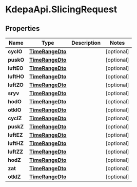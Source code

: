 # KdepaApi.SlicingRequest

## Properties

Name | Type | Description | Notes
------------ | ------------- | ------------- | -------------
**cyclO** | [**TimeRangeDto**](TimeRangeDto.md) |  | [optional] 
**puskO** | [**TimeRangeDto**](TimeRangeDto.md) |  | [optional] 
**luftEO** | [**TimeRangeDto**](TimeRangeDto.md) |  | [optional] 
**luftHO** | [**TimeRangeDto**](TimeRangeDto.md) |  | [optional] 
**luftZO** | [**TimeRangeDto**](TimeRangeDto.md) |  | [optional] 
**sryv** | [**TimeRangeDto**](TimeRangeDto.md) |  | [optional] 
**hodO** | [**TimeRangeDto**](TimeRangeDto.md) |  | [optional] 
**otklO** | [**TimeRangeDto**](TimeRangeDto.md) |  | [optional] 
**cyclZ** | [**TimeRangeDto**](TimeRangeDto.md) |  | [optional] 
**puskZ** | [**TimeRangeDto**](TimeRangeDto.md) |  | [optional] 
**luftEZ** | [**TimeRangeDto**](TimeRangeDto.md) |  | [optional] 
**luftHZ** | [**TimeRangeDto**](TimeRangeDto.md) |  | [optional] 
**luftZZ** | [**TimeRangeDto**](TimeRangeDto.md) |  | [optional] 
**hodZ** | [**TimeRangeDto**](TimeRangeDto.md) |  | [optional] 
**zat** | [**TimeRangeDto**](TimeRangeDto.md) |  | [optional] 
**otklZ** | [**TimeRangeDto**](TimeRangeDto.md) |  | [optional] 


